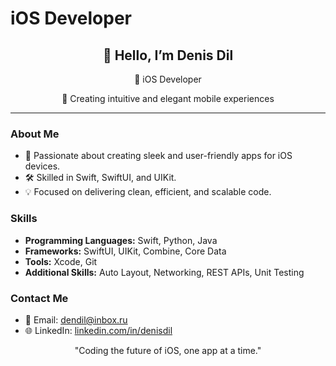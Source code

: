 # iOS Developer 
<div align="center">
  <h2>👋 Hello, I’m Denis Dil</h2>
  <p>📱 iOS Developer</p>
  <p>🌟 Creating intuitive and elegant mobile experiences</p>
</div>

---

### About Me

- 🚀 Passionate about creating sleek and user-friendly apps for iOS devices.
- 🛠️ Skilled in Swift, SwiftUI, and UIKit.
- 💡 Focused on delivering clean, efficient, and scalable code.

### Skills

- **Programming Languages:** Swift, Python, Java
- **Frameworks:** SwiftUI, UIKit, Combine, Core Data
- **Tools:** Xcode, Git
- **Additional Skills:** Auto Layout, Networking, REST APIs, Unit Testing

### Contact Me

- 📧 Email: [dendil@inbox.ru](mailto:dendil@inbox.ru)
- 🌐 LinkedIn: [linkedin.com/in/denisdil](https://linkedin.com/in/denisdil)

<div align="center">
  <p>"Coding the future of iOS, one app at a time."</p>
</div>

